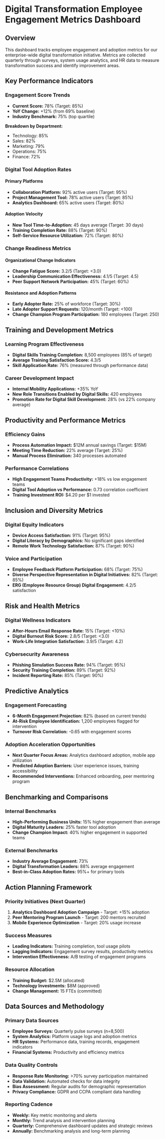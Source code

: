 # Digital Transformation Employee Engagement Metrics Dashboard

## Overview
This dashboard tracks employee engagement and adoption metrics for our enterprise-wide digital transformation initiative. Metrics are collected quarterly through surveys, system usage analytics, and HR data to measure transformation success and identify improvement areas.

## Key Performance Indicators

### Engagement Score Trends
- **Current Score:** 78% (Target: 85%)
- **YoY Change:** +12% (from 69% baseline)
- **Industry Benchmark:** 75% (top quartile)

**Breakdown by Department:**
- Technology: 85%
- Sales: 82%
- Marketing: 79%
- Operations: 75%
- Finance: 72%

### Digital Tool Adoption Rates

#### Primary Platforms
- **Collaboration Platform:** 92% active users (Target: 95%)
- **Project Management Tool:** 78% active users (Target: 85%)
- **Analytics Dashboard:** 65% active users (Target: 80%)

#### Adoption Velocity
- **New Tool Time-to-Adoption:** 45 days average (Target: 30 days)
- **Training Completion Rate:** 88% (Target: 90%)
- **Self-Service Resource Utilization:** 72% (Target: 80%)

### Change Readiness Metrics

#### Organizational Change Indicators
- **Change Fatigue Score:** 3.2/5 (Target: <3.0)
- **Leadership Communication Effectiveness:** 4.1/5 (Target: 4.5)
- **Peer Support Network Participation:** 45% (Target: 60%)

#### Resistance and Adoption Patterns
- **Early Adopter Rate:** 25% of workforce (Target: 30%)
- **Late Adopter Support Requests:** 120/month (Target: <100)
- **Change Champion Program Participation:** 180 employees (Target: 250)

## Training and Development Metrics

### Learning Program Effectiveness
- **Digital Skills Training Completion:** 8,500 employees (85% of target)
- **Average Training Satisfaction Score:** 4.3/5
- **Skill Application Rate:** 76% (measured through performance data)

### Career Development Impact
- **Internal Mobility Applications:** +35% YoY
- **New Role Transitions Enabled by Digital Skills:** 420 employees
- **Promotion Rate for Digital Skill Development:** 28% (vs 22% company average)

## Productivity and Performance Metrics

### Efficiency Gains
- **Process Automation Impact:** $12M annual savings (Target: $15M)
- **Meeting Time Reduction:** 22% average (Target: 25%)
- **Manual Process Elimination:** 340 processes automated

### Performance Correlations
- **High Engagement Teams Productivity:** +18% vs low engagement teams
- **Digital Tool Adoption vs Performance:** 0.73 correlation coefficient
- **Training Investment ROI:** $4.20 per $1 invested

## Inclusion and Diversity Metrics

### Digital Equity Indicators
- **Device Access Satisfaction:** 91% (Target: 95%)
- **Digital Literacy by Demographics:** No significant gaps identified
- **Remote Work Technology Satisfaction:** 87% (Target: 90%)

### Voice and Participation
- **Employee Feedback Platform Participation:** 68% (Target: 75%)
- **Diverse Perspective Representation in Digital Initiatives:** 82% (Target: 85%)
- **ERG (Employee Resource Group) Digital Engagement:** 4.2/5 satisfaction

## Risk and Health Metrics

### Digital Wellness Indicators
- **After-Hours Email Response Rate:** 15% (Target: <10%)
- **Digital Burnout Risk Score:** 2.8/5 (Target: <3.0)
- **Work-Life Integration Satisfaction:** 3.9/5 (Target: 4.2)

### Cybersecurity Awareness
- **Phishing Simulation Success Rate:** 94% (Target: 95%)
- **Security Training Completion:** 89% (Target: 92%)
- **Incident Reporting Rate:** 85% (Target: 90%)

## Predictive Analytics

### Engagement Forecasting
- **6-Month Engagement Projection:** 82% (based on current trends)
- **At-Risk Employee Identification:** 1,200 employees flagged for intervention
- **Turnover Risk Correlation:** -0.65 with engagement scores

### Adoption Acceleration Opportunities
- **Next Quarter Focus Areas:** Analytics dashboard adoption, mobile app utilization
- **Predicted Adoption Barriers:** User experience issues, training accessibility
- **Recommended Interventions:** Enhanced onboarding, peer mentoring program

## Benchmarking and Comparisons

### Internal Benchmarks
- **High-Performing Business Units:** 15% higher engagement than average
- **Digital Maturity Leaders:** 25% faster tool adoption
- **Change Champion Impact:** 40% higher engagement in supported teams

### External Benchmarks
- **Industry Average Engagement:** 73%
- **Digital Transformation Leaders:** 88% average engagement
- **Best-in-Class Adoption Rates:** 95%+ for primary tools

## Action Planning Framework

### Priority Initiatives (Next Quarter)
1. **Analytics Dashboard Adoption Campaign** - Target: +15% adoption
2. **Peer Mentoring Program Launch** - Target: 200 mentors recruited
3. **Mobile Experience Optimization** - Target: 20% usage increase

### Success Measures
- **Leading Indicators:** Training completion, tool usage pilots
- **Lagging Indicators:** Engagement survey results, productivity metrics
- **Intervention Effectiveness:** A/B testing of engagement programs

### Resource Allocation
- **Training Budget:** $2.5M (allocated)
- **Technology Investments:** $8M (approved)
- **Change Management:** 15 FTEs (committed)

## Data Sources and Methodology

### Primary Data Sources
- **Employee Surveys:** Quarterly pulse surveys (n=8,500)
- **System Analytics:** Platform usage logs and adoption metrics
- **HR Systems:** Performance data, training records, engagement indicators
- **Financial Systems:** Productivity and efficiency metrics

### Data Quality Controls
- **Response Rate Monitoring:** >70% survey participation maintained
- **Data Validation:** Automated checks for data integrity
- **Bias Assessment:** Regular audits for demographic representation
- **Privacy Compliance:** GDPR and CCPA compliant data handling

### Reporting Cadence
- **Weekly:** Key metric monitoring and alerts
- **Monthly:** Trend analysis and intervention planning
- **Quarterly:** Comprehensive dashboard updates and strategic reviews
- **Annually:** Benchmarking analysis and long-term planning